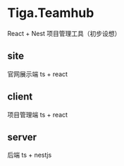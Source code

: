 # Tiga.Teamhub
React + Nest  项目管理工具（初步设想）

## site
官网展示端 ts + react

## client
项目管理端 ts + react

## server
后端 ts + nestjs

